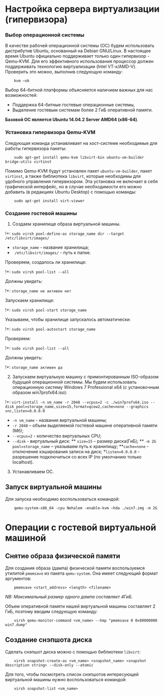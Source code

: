# Настройка сервера виртуализации (гипервизора)

### Выбор операционной системы

В качестве рабочей операционной системы (ОС) будем использовать дистрибутив Ubuntu, основанный на Debian GNU/Linux. В настоящее время Ubuntu официально поддерживает только один гипервизор - Qemu-KVM.
Для его эффективного использования процессор должен поддерживать технологию виртуализации (Intel VT-x/AMD-V). Проверить это можно, выполнив следующую команду:

        kvm –ok

Выбор 64-битной платформы объясняется наличием важных для нас возможностей:

* Поддержка 64-битные гостевые операционные системы,
* Выделение гостевым системам более 2 ГиБ оперативной памяти.

**Базовой ОС является Ubuntu 14.04.2 Server AMD64 (x86-64)**.

### Установка гипервизора Qemu-KVM

Следующая команда устанавливает на хост-системе необходимые для работы гипервизора пакеты:

        sudo apt-get install qemu-kvm libvirt-bin ubuntu-vm-builder bridge-utils virtinst

Помимо Qemu-KVM будут установлен пакет `ubuntu-vm-builder`, пакет `virtinst`, а также библиотека `libvirt`, которые необходимы для удобного управления гипервизором. Эта установка не включает в себя графической интерфейс, но в случае необходимости его можно добавить (в редакциях Ubuntu Desktop) с помощью команды:

        sudo apt-get install virt-viewer

### Создание гостевой машины

1. Создаем хранилище образа виртуальной машины.

!+: `sudo virsh pool-define-as storage_name dir --target /etc/libvirt/images/`

 * `storage_name` - название хранилища;
 * ` /etc/libvirt/images/` - путь к папке.
 
Проверяем, создалось ли хранилище:

!+: `sudo virsh pool-list --all`

Должны увидеть: 

!+: `storage_name не активен нет`

Запускаем хранилище:

!+: `sudo virsh pool-start storage_name`

Указываем, чтобы хранилище запускалось автоматически:

!+: `sudo virsh pool-autostart storage_name`

Проверяем:

!+: `sudo virsh pool-list --all`

Должны увидеть: 

!+: `storage_name активен да`

2. Запускаем виртуальную машину с примонтированным ISO-образом будущей операционной системы. Мы будем использовать операционную систему Windows 7 Professional x64 (с установочным образом win7profx64.iso):

!+: `virt-install -n vm_name -r 2048 --vcpus=2 -c ./win7profx64.iso --disk pool=storage_name,size=15,format=qcow2,cache=none --graphics vnc,listen=0.0.0.0`

 * `-n vm_name` - название виртуальной машины;
 * `-r 2048` – объем выделяемой гостевой машине оперативной памяти (Мб);
 * `--vcpus=2` - количество виртуальных CPU;
 * `--disk` - виртуальный диск:
  ** `size=15` – размер диска(ГиБ);
  ** `-m 2G` `pool=storage_name` – указываем путь к хранилищу; 
  **`cache=none` - отключение кэширования записи на диск;
 *`listen=0.0.0.0` -  разрешение подключиться со всех IP (по умолчанию только localhost).

3. Устанавливаем ОС.

## Запуск виртуальной машины

Для запуска необходимо воспользоваться командой:

        qemu-system-x86_64 -cpu Nehalem -enable-kvm –hda ./win7.img -m 2G

# Операции с гостевой виртуальной машиной

## Снятие образа физической памяти

Для создания образа (дампа) физической памяти воспользуемся утилитой `pmemsave` из пакета `qemu-system`. Она имеет следующий формат аргументов:

        pmemsave <start_address> <length> <filename>

_NB: Максимальный размер одного дампа составляет 4ГиБ._

Объем оперативной памяти нашей виртуальной машины составляет 2 ГиБ, поэтому вводим следующую команду:

        virsh qemu-monitor-command <vm_name> --hmp "pmemsave 0 0x80000000 win7.dump"

## Создание снэпшота диска

Сделать снэпшот диска можно с помощью библиотеки `libvirt`:

        virsh snapshot-create-as <vm_name> <snapshot_name> <snapshot description string> --disk-only --atomic

Для того, чтобы посмотреть список снэпшотов интересующей виртуальной машины нужно воспользоваться командой:

        virsh snapshot-list <vm_name> 
